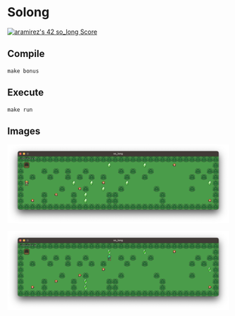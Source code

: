 # Solong
[![aramirez's 42 so_long Score](https://badge42.vercel.app/api/v2/cl6y65hc100490gl7reg9ecj1/project/2525111)](https://github.com/JaeSeoKim/badge42)

## Compile
```
make bonus
```
## Execute
```
make run
```

## Images
![SoLong](https://raw.githubusercontent.com/arsalas/42_Cursus/main/solong/images/screen_01.png)

![SoLong](https://raw.githubusercontent.com/arsalas/42_Cursus/main/solong/images/screen_02.png)
